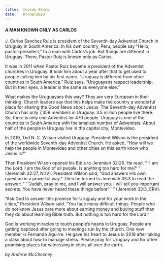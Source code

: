 ```yaml
---
title:  Inside Story
date:   07/08/2020
---
```


#### A MAN KNOWN ONLY AS CARLOS

J. Carlos Sanchez Ruiz is president of the Seventh-day Adventist Church in Uruguay in South America. In his own country, Peru, people say “Hello, pastor-president,” to a man with Carlos’s job. But things are different in Uruguay. There, Pastor Ruiz is known only as Carlos.

It was in 2011 when Pastor Ruiz became a president of the Adventist churches in Uruguay. It took him about a year after that to get used to people calling him by his first name. “Uruguay is different from other countries in South America,” Ruiz says. “Uruguayans respect leadership. But in their eyes, a leader is the same as everyone else.”

What makes the Uruguayans this way? They are very European in their thinking. Church leaders say that this helps make the country a wonderful place for sharing the Good News about Jesus. The Seventh-day Adventist Church has only 7,358 members in Uruguay. 3.5 million people live there. So, there is only one Adventist for 470 people. Uruguay is one of the countries in South America with the smallest number of Adventists. About half of the people in Uruguay live in the capital city, Montevideo.

In 2019, Ted N. C. Wilson visited Uruguay. President Wilson is the president of the worldwide Seventh-day Adventist Church. He asked, “How will we help the people in Montevideo and other cities on this earth know who Jesus is?”

Then President Wilson opened his Bible to Jeremiah 32:26. He read, “ ‘I am the Lord. I am the God of all people. Is anything too hard for me?’ ” (Jeremiah 32:27, NIrV). President Wilson said, “God answers His own question in a powerful way.” Then he turned to Jeremiah 33:3 to read the answer: “ ‘ “Judah, pray to me, and I will answer you. I will tell you important secrets. You have never heard these things before” ’ ” (Jeremiah 33:3, ERV).

“Ask God to answer this promise for Uruguay and for your work in the cities,” President Wilson said. “You face many difficult things. People who do not know Jesus care more about earning money and buying stuff than they do about learning Bible truth. But nothing is too hard for the Lord.”

God is working miracles to touch people’s hearts in Uruguay. People are getting baptized after going to meetings run by the church. One new member is Fernando Aguirre. He gave his heart to Jesus in 2019 after taking a class about how to manage stress. Please pray for Uruguay and for other promising places for witnessing in cities all over the earth.

_by Andrew McChesney_
